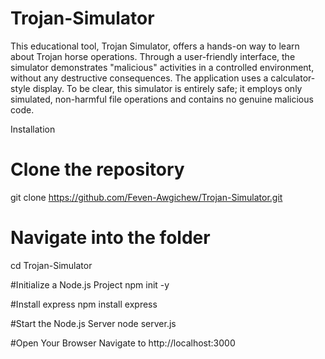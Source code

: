 # Trojan-Simulator

This educational tool, Trojan Simulator, offers a hands-on way to learn about Trojan horse operations.  Through a user-friendly interface, the simulator demonstrates  "malicious" activities in a controlled environment, without any destructive consequences.  The application uses a calculator-style display. To be clear, this simulator is entirely safe; it employs only simulated, non-harmful file operations and contains no genuine malicious code.

Installation

# Clone the repository
git clone https://github.com/Feven-Awgichew/Trojan-Simulator.git

# Navigate into the folder
cd Trojan-Simulator

#Initialize a Node.js Project
npm init -y

#Install express
npm install express

#Start the Node.js Server
node server.js

#Open Your Browser
Navigate to http://localhost:3000
